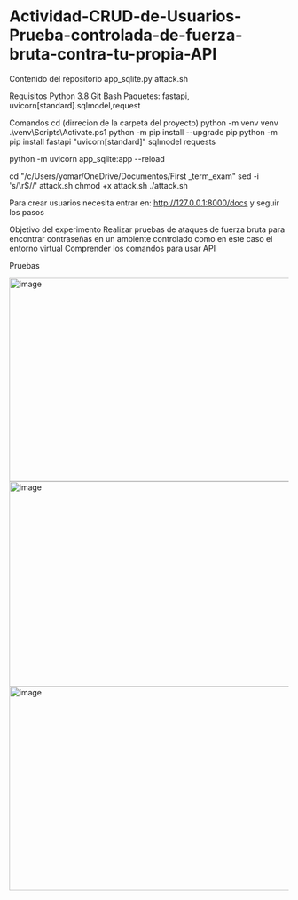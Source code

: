 # Actividad-CRUD-de-Usuarios-Prueba-controlada-de-fuerza-bruta-contra-tu-propia-API

Contenido del repositorio
app_sqlite.py
attack.sh

Requisitos
Python 3.8
Git Bash
Paquetes: fastapi, uvicorn[standard].sqlmodel,request

Comandos 
cd (dirrecion de la carpeta del proyecto)
python -m venv venv
.\venv\Scripts\Activate.ps1
python -m pip install --upgrade pip
python -m pip install fastapi "uvicorn[standard]" sqlmodel requests

python -m uvicorn app_sqlite:app --reload

cd "/c/Users/yomar/OneDrive/Documentos/First _term_exam"
sed -i 's/\r$//' attack.sh
chmod +x attack.sh
./attack.sh

Para crear usuarios necesita entrar en: http://127.0.0.1:8000/docs y seguir los pasos

Objetivo del experimento
Realizar pruebas de ataques de fuerza bruta para encontrar contraseñas en un ambiente controlado como en este caso el entorno virtual
Comprender los comandos para usar API

Pruebas

<img width="601" height="366" alt="image" src="https://github.com/user-attachments/assets/9b805708-03ec-4842-baa3-debb88912dcb" />

<img width="579" height="369" alt="image" src="https://github.com/user-attachments/assets/95757ee4-1126-426a-a980-0c968e59146f" />

<img width="570" height="367" alt="image" src="https://github.com/user-attachments/assets/1f57cf24-fe5a-4660-9809-948ae1971bd9" />



